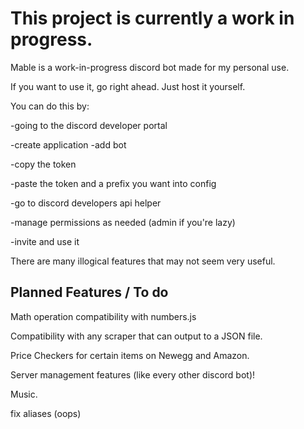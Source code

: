 # This project is currently a work in progress.

Mable is a work-in-progress discord bot made for my personal use.

If you want to use it, go right ahead. Just host it yourself.


You can do this by:

-going to the discord developer portal

-create application
-add bot

-copy the token

-paste the token and a prefix you want into config

-go to discord developers api helper

-manage permissions as needed (admin if you're lazy)

-invite and use it


There are many illogical features that may not seem very useful.

## Planned Features / To do

Math operation compatibility with numbers.js

Compatibility with any scraper that can output to a JSON file.

Price Checkers for certain items on Newegg and Amazon.

Server management features (like every other discord bot)!

Music.

fix aliases (oops)
